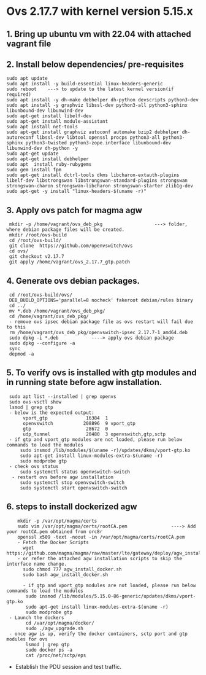 # Ovs 2.17.7 with kernel version 5.15.x

## 1. Bring up ubuntu vm with 22.04 with attached vagrant file

## 2. Install below dependencies/ pre-requisites
    sudo apt update
    sudo apt install -y build-essential linux-headers-generic
    sudo reboot    ---> to update to the latest kernel version(if required)
    sudo apt install -y dh-make debhelper dh-python devscripts python3-dev
    sudo apt install -y graphviz libssl-dev python3-all python3-sphinx libunbound-dev libunwind-dev
    sudo apt-get install libelf-dev
    sudo apt-get install module-assistant
    sudo apt install net-tools
    sudo apt-get install graphviz autoconf automake bzip2 debhelper dh-autoreconf libssl-dev libtool openssl procps python3-all python3-sphinx python3-twisted python3-zope.interface libunbound-dev libunwind-dev dh-python -y
    sudo apt-get update
    sudo apt-get install debhelper
    sudo apt  install ruby-rubygems
    sudo gem install fpm
    sudo apt-get install dctrl-tools dkms libcharon-extauth-plugins libelf-dev libstrongswan libstrongswan-standard-plugins strongswan strongswan-charon strongswan-libcharon strongswan-starter zlib1g-dev
    sudo apt-get -y install "linux-headers-$(uname -r)"
## 3. Apply ovs patch for magma agw
    
     mkdir -p /home/vagrant/ovs_deb_pkg                   ---> folder, where debian package files will be created.
     mkdir /root/ovs-build 
     cd /root/ovs-build/ 
     git clone  https://github.com/openvswitch/ovs 
     cd ovs/ 
     git checkout v2.17.7 
     git apply /home/vagrant/ovs_2.17.7_gtp.patch
     
## 4. Generate ovs debian packages.
     cd /root/ovs-build/ovs/
     DEB_BUILD_OPTIONS='parallel=8 nocheck' fakeroot debian/rules binary
     cd ../
     mv *.deb /home/vagrant/ovs_deb_pkg/
     cd /home/vagrant/ovs_deb_pkg/
     - remove ovs ipsec debian package file as ovs restart will fail due to this
     rm /home/vagrant/ovs_deb_pkg/openvswitch-ipsec_2.17.7-1_amd64.deb
     sudo dpkg -i *.deb            ----> apply ovs debian package
     sudo dpkg --configure -a
     sync
     depmod -a

## 5. To verify ovs is installed with gtp modules and in running state before agw installation.
     sudo apt list --installed | grep openvs
     sudo ovs-vsctl show
     lsmod | grep gtp
     - below is the expected output:
          vport_gtp              16384  1
          openvswitch           208896  9 vport_gtp
          gtp                    28672  0
          udp_tunnel             20480  3 openvswitch,gtp,sctp
     - if gtp and vport_gtp modules are not loaded, please run below commands to load the modules
         sudo insmod /lib/modules/$(uname -r)/updates/dkms/vport-gtp.ko
         sudo apt-get install linux-modules-extra-$(uname -r)
         sudo modprobe gtp
     - check ovs status
         sudo systemctl status openvswitch-switch
      - restart ovs before agw installation
         sudo systemctl stop openvswitch-switch
         sudo systemctl start openvswitch-switch
     
## 6. steps to install dockerized agw
        mkdir -p /var/opt/magma/certs
        sudo vim /var/opt/magma/certs/rootCA.pem                ----> Add your rootCA.pem obtained from orc8r
        openssl x509 -text -noout -in /var/opt/magma/certs/rootCA.pem
        - Fetch the Docker Scripts
          wget https://github.com/magma/magma/raw/master/lte/gateway/deploy/agw_install_docker.sh
        - or refer the attached agw installation scripts to skip the interface name change.
          sudo chmod 777 agw_install_docker.sh
          sudo bash agw_install_docker.sh
           
          - if gtp and vport_gtp modules are not loaded, please run below commands to load the modules
           sudo insmod /lib/modules/5.15.0-86-generic/updates/dkms/vport-gtp.ko
           sudo apt-get install linux-modules-extra-$(uname -r)
           sudo modprobe gtp
     - Launch the dockers
           cd /var/opt/magma/docker/
           sudo ./agw_upgrade.sh
     - once agw is up, verify the docker containers, sctp port and gtp modules for ovs
           lsmod | grep gtp
           sudo docker ps -a
           cat /proc/net/sctp/eps
   - Establish the PDU session and test traffic.
       

